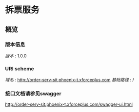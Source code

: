 # 拆票服务


<a name="overview"></a>
## 概览

### 版本信息
*版本* : 1.0.0


### URI scheme
*域名* : http://order-serv-sit.phoenix-t.xforceplus.com
*基础路径* : /

### 接口文档请参见swagger
http://order-serv-sit.phoenix-t.xforceplus.com/swagger-ui.html





